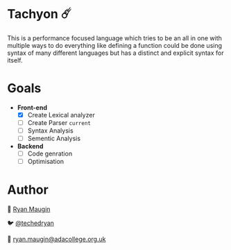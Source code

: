 # Tachyon ☄️

This is a performance focused language which tries to be an all in one with multiple ways to do everything like defining a function could be done using syntax of many different languages but has a distinct and explicit syntax for itself.

# Goals
- **Front-end**
    - [x] Create Lexical analyzer
    - [ ] Create Parser `current`
    - [ ] Syntax Analysis
    - [ ] Sementic Analysis

- **Backend**
    - [ ] Code genration
    - [ ] Optimisation

# Author

🤖 [Ryan Maugin](https://ryanmaugin.github.io)

🐦 [@techedryan](https://www.twitter.com/techedryan)

📨 ryan.maugin@adacollege.org.uk
